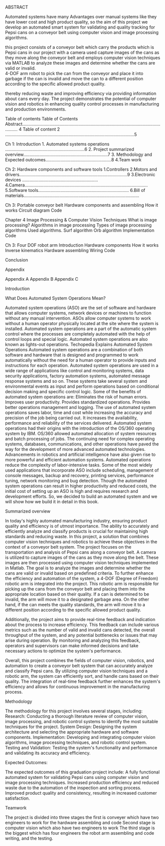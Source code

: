 ABSTRACT
 
 
 
Automated systems have many Advantages over manual systems like they have lower cost and high product quality, so the aim of this project we develop an automated smart system for validating and quality tracking for Pepsi cans on a conveyor belt using computer vision and image processing algorithms.

 this project consists of a conveyor belt which carry the products which is Pepsi cans in our project with a camera used capture images of the cans as they move along the conveyor belt and employs computer vision techniques via MATLAB to analyze these images and determine whether the cans are valid or invalid.  
 4-DOF arm robot to pick the can from the conveyor and place it into garbage if the can is invalid and move the can to a different position according to the specific allowed product quality.

thereby reducing waste and improving efficiency via providing information about cans every day. 
The project demonstrates the potential of computer vision and robotics in enhancing quality control processes in manufacturing and production environments.




Table of contents
Table of Contents
Abstract......................................................................................................................... 4
Table of content 2 ........................................................................................................5

Ch 1: Introduction 
                   1. Automated systems operations ................................................................6
                   2. Project summarized overview....................................................................7
                   3. Methodology and Expected outcomes.....................................................8
                   4.Team work

Ch 2: Hardware components and software tools 
                   1.Controllers 
                   2.Motors and drivers.......................................................................................9
                   3.Electronic devices .............................................................                        
                   4.Camera...................................................................................................
                   5.Software tools.........................................................................
                   6.Bill of materials.............................................................................................

Ch 3: Portable conveyor belt 
Hardware components and assembling
How it works
Circuit diagram
Code
    
Chapter 4 
Image Processing & Computer Vision Techniques
What is image processing?
Algorithms in image processing
Types of image processing algorithms 
Used algorithms.
Surf algorithm
Orb algorithm
Implementation
Code 

Ch 3: Four DOF robot arm
Introduction 
Hardware components 
How it works
Inverse kinematics
Hardware assembling
Wiring
Code

Conclusion

Appendix

Appendix A
Appendix B
Appendix C

Introduction

What Does Automated System Operations Mean?

Automated system operations (ASO) are the set of software and hardware that allows computer systems, network devices or machines to function without any manual intervention. ASOs allow computer systems to work without a human operator physically located at the site where the system is installed. Automated system operations are a part of the automatic system control where the processes are completely automated with the help of control loops and special logic.
Automated system operations are also known as lights-out operations.
Techopedia Explains Automated System Operations
Automated system operations are a combination of both software and hardware that is designed and programmed to work automatically without the need for a human operator to provide inputs and instructions for each operation.
Automated system operations are used in a wide range of applications like control and monitoring systems, data security applications, factory automation systems, automated message response systems and so on. These systems take several system and environmental events as input and perform operations based on conditional decision making and specific control logic.
Some of the benefits of automated system operations are:
Eliminates the risk of human errors.
Improves user productivity.
Provides standardized operations.
Provides better operations management and logging.
The use of automated system operations saves labor, time and cost while increasing the accuracy and precision of the job being carried out. It increases the availability, performance and reliability of the services delivered.
Automated system operations had their origins with the introduction of the OS/360 operating system by IBM. OS/360 allowed automated allocation of system resources and batch processing of jobs. The continuing need for complex operating systems, databases, communications, and other operations have paved the way for the development of more advanced automated technologies. Advancements in robotics and artificial intelligence have also given rise to more powerful and efficient automation systems.
Automated operations reduce the complexity of labor-intensive tasks. Some of the most widely used applications that incorporate ASO include scheduling, management of console messages, backup and recovery, printing services, performance tuning, network monitoring and bug detection.
Though the automated system operations can result in higher productivity and reduced costs, the initial cost of setting up an ASO is high and requires research and development efforts.
So, we decided to build an automated system and we will show how we build it in detail in this book.

Summarized overview

In today's highly automated manufacturing industry, ensuring product quality and efficiency is of utmost importance. The ability to accurately and efficiently analyze and classify products is crucial for maintaining high standards and reducing waste. In this project, a solution that combines computer vision techniques and robotics to achieve these objectives in the context of a conveyor belt system.
The project focuses on the transportation and analysis of Pepsi cans along a conveyor belt. A camera is utilized to capture images of the cans as they move along the belt. These images are then processed using computer vision techniques implemented in Matlab. The goal is to analyze the images and determine whether the cans are valid or invalid based on predefined criteria.
To further enhance the efficiency and automation of the system, a 4-DOF (Degree of Freedom) robotic arm is integrated into the project. This robotic arm is responsible for picking up the cans from the conveyor belt and placing them into the appropriate location based on their quality. If a can is determined to be invalid, the arm will move it to a designated garbage area. On the other hand, if the can meets the quality standards, the arm will move it to a different position according to the specific allowed product quality.

Additionally, the project aims to provide real-time feedback and indication about the process to increase efficiency. This feedback can include various metrics such as the number of valid and invalid cans detected, the overall throughput of the system, and any potential bottlenecks or issues that may arise during operation. By monitoring and analyzing this feedback, operators and supervisors can make informed decisions and take necessary actions to optimize the system's performance.

Overall, this project combines the fields of computer vision, robotics, and automation to create a conveyor belt system that can accurately analyze and classify Pepsi cans. By utilizing computer vision techniques and a robotic arm, the system can efficiently sort, and handle cans based on their quality. The integration of real-time feedback further enhances the system's efficiency and allows for continuous improvement in the manufacturing process.

Methodology 

The methodology for this project involves several stages, including:
Research: Conducting a thorough literature review of computer vision, image processing, and robotic control systems to identify the most suitable techniques for the project.
System Design: Designing the system architecture and selecting the appropriate hardware and software components.
Implementation: Developing and integrating computer vision algorithms, image processing techniques, and robotic control system.
Testing and Validation: Testing the system's functionality and performance and validating its accuracy and efficiency.


Expected Outcomes:

The expected outcomes of this graduation project include:
A fully functional automated system for validating Pepsi cans using computer vision and image processing techniques.
Increased production efficiency and reduced waste due to the automation of the inspection and sorting process.
Improved product quality and consistency, resulting in increased customer satisfaction.

   Teamwork

The project is divided into three stages the first is conveyer which have two engineers to work for the hardware assembling and code 
Second stage is computer vision which also have two engineers to work 
The third stage is the biggest which has four engineers the robot arm assembling and code writing, and the testing. 


